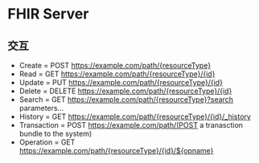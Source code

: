 # FHIR Server

## 交互

- Create = POST https://example.com/path/{resourceType}
- Read = GET https://example.com/path/{resourceType}/{id}
- Update = PUT https://example.com/path/{resourceType}/{id}
- Delete = DELETE https://example.com/path/{resourceType}/{id}
- Search = GET https://example.com/path/{resourceType}?search parameters…
- History = GET https://example.com/path/{resourceType}/{id}/_history
- Transaction = POST https://example.com/path/(POST a tranasction bundle to the system)
- Operation = GET https://example.com/path/{resourceType}/{id}/${opname}


